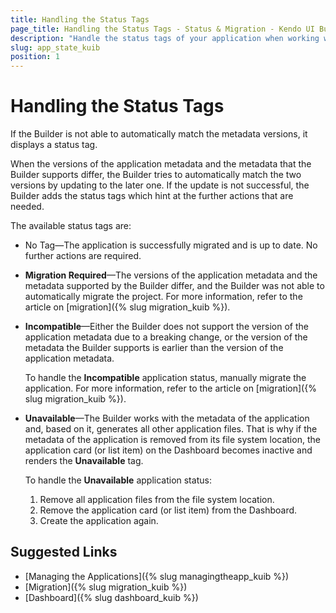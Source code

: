 ```yaml
---
title: Handling the Status Tags
page_title: Handling the Status Tags - Status & Migration - Kendo UI Builder
description: "Handle the status tags of your application when working with the Kendo UI Builder tool."
slug: app_state_kuib
position: 1
---
```


# Handling the Status Tags

If the Builder is not able to automatically match the metadata versions, it displays a status tag.

When the versions of the application metadata and the metadata that the Builder supports differ, the Builder tries to automatically match the two versions by updating to the later one. If the update is not successful, the Builder adds the status tags which hint at the further actions that are needed.

The available status tags are:

* No Tag&mdash;The application is successfully migrated and is up to date. No further actions are required.
* **Migration Required**&mdash;The versions of the application metadata and the metadata supported by the Builder differ, and the Builder was not able to automatically migrate the project. For more information, refer to the article on [migration]({% slug migration_kuib %}).
* **Incompatible**&mdash;Either the Builder does not support the version of the application metadata due to a breaking change, or the version of the metadata the Builder supports is earlier than the version of the application metadata.

    To handle the **Incompatible** application status, manually migrate the application. For more information, refer to the article on [migration]({% slug migration_kuib %}).

* **Unavailable**&mdash;The Builder works with the metadata of the application and, based on it, generates all other application files. That is why if the metadata of the application is removed from its file system location, the application card (or list item) on the Dashboard becomes inactive and renders the **Unavailable** tag.

    To handle the **Unavailable** application status:

    1. Remove all application files from the file system location.
    2. Remove the application card (or list item) from the Dashboard.
    3. Create the application again.

## Suggested Links

* [Managing the Applications]({% slug managingtheapp_kuib %})
* [Migration]({% slug migration_kuib %})
* [Dashboard]({% slug dashboard_kuib %})
